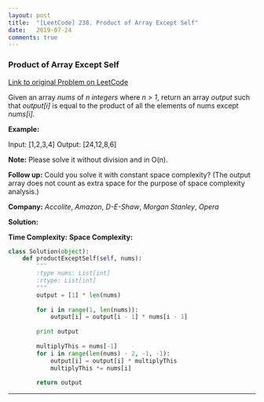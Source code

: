 ```yaml
---
layout: post
title:  "[LeetCode] 238. Product of Array Except Self"
date:   2019-07-24
comments: true
---
```


### Product of Array Except Self
 
[Link to original Problem on LeetCode](https://leetcode.com/problems/product-of-array-except-self/)

Given an array *nums* of *n integers* where *n > 1*,  return an array *output* such that *output[i]* is equal to the product of all the elements of nums except *nums[i]*.

**Example:**

Input:  [1,2,3,4]
Output: [24,12,8,6]

**Note:** Please solve it without division and in O(n).

**Follow up:**
Could you solve it with constant space complexity? (The output array does not count as extra space for the purpose of space complexity analysis.)

**Company:**
*Accolite*, *Amazon*, *D-E-Shaw*, *Morgan Stanley*, *Opera*


**Solution:**

**Time Complexity:**
**Space Complexity:**

```python
class Solution(object):
    def productExceptSelf(self, nums):
        """
        :type nums: List[int]
        :rtype: List[int]
        """
        output = [1] * len(nums)
        
        for i in range(1, len(nums)):
            output[i] = output[i - 1] * nums[i - 1]
        
        print output
            
        multiplyThis = nums[-1]
        for i in range(len(nums) - 2, -1, -1):
            output[i] = output[i] * multiplyThis
            multiplyThis *= nums[i]
            
        return output
```

<hr><br />
